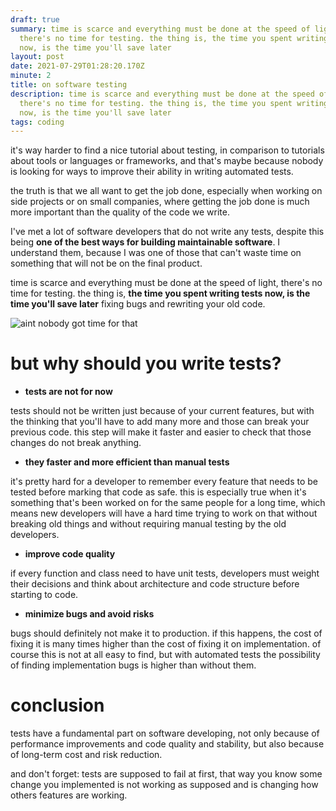 ```yaml
---
draft: true
summary: time is scarce and everything must be done at the speed of light,
  there's no time for testing. the thing is, the time you spent writing tests
  now, is the time you'll save later
layout: post
date: 2021-07-29T01:28:20.170Z
minute: 2
title: on software testing
description: time is scarce and everything must be done at the speed of light,
  there's no time for testing. the thing is, the time you spent writing tests
  now, is the time you'll save later
tags: coding
---
```


it's way harder to find a nice tutorial about testing, in comparison to tutorials about tools or languages or frameworks, and that's maybe because nobody is looking for ways to improve their ability in writing automated tests.

the truth is that we all want to get the job done, especially when working on side projects or on small companies, where getting the job done is much more important than the quality of the code we write.

I've met a lot of software developers that do not write any tests, despite this being **one of the best ways for building maintainable software**. I understand them, because I was one of those that can't waste time on something that will not be on the final product.

time is scarce and everything must be done at the speed of light, there's no time for testing. the thing is, **the time you spent writing tests now, is the time you'll save later** fixing bugs and rewriting your old code.

![aint nobody got time for that](https://media.giphy.com/media/FOHj4MpT2PLm8/giphy.gif)

# but why should you write tests?

* **tests are not for now**

tests should not be written just because of your current features, but with the thinking that you'll have to add many more and those can break your previous code. this step will make it faster and easier to check that those changes do not break anything.

* **they faster and more efficient than manual tests**

it's pretty hard for a developer to remember every feature that needs to be tested before marking that code as safe. this is especially true when it's something that's been worked on for the same people for a long time, which means new developers will have a hard time trying to work on that without breaking old things and without requiring manual testing by the old developers.

* **improve code quality**

if every function and class need to have unit tests, developers must weight their decisions and think about architecture and code structure before starting to code.

* **minimize bugs and avoid risks**

bugs should definitely not make it to production. if this happens, the cost of fixing it is many times higher than the cost of fixing it on implementation. of course this is not at all easy to find, but with automated tests the possibility of finding implementation bugs is higher than without them.

# conclusion

tests have a fundamental part on software developing, not only because of performance improvements and code quality and stability, but also because of long-term cost and risk reduction.

and don't forget: tests are supposed to fail at first, that way you know some change you implemented is not working as supposed and is changing how others features are working.